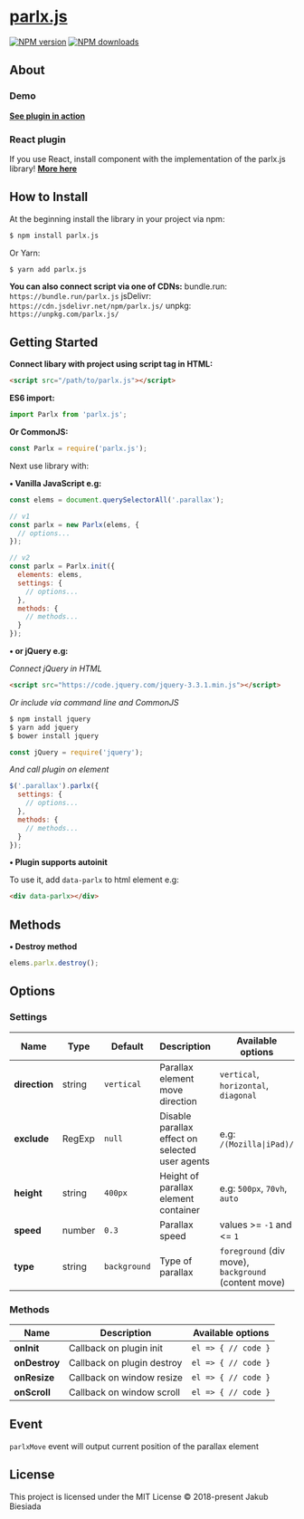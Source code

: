 # [parlx.js](https://github.com/jb1905/parlx.js)

[![NPM version](http://img.shields.io/npm/v/parlx.js.svg?style=flat-square)](https://www.npmjs.com/package/parlx.js)
[![NPM downloads](http://img.shields.io/npm/dm/parlx.js.svg?style=flat-square)](https://www.npmjs.com/package/parlx.js)

## About

### Demo
**[See plugin in action](https://jb1905.github.io/parlx.js/)**

### React plugin
If you use React, install component with the implementation of the parlx.js library!
**[More here](https://github.com/JB1905/react-parlx/)**

## How to Install
At the beginning install the library in your project via npm:
```bash
$ npm install parlx.js
```

Or Yarn:
```bash
$ yarn add parlx.js
```

**You can also connect script via one of CDNs:**
bundle.run: `https://bundle.run/parlx.js`
jsDelivr: `https://cdn.jsdelivr.net/npm/parlx.js/`
unpkg: `https://unpkg.com/parlx.js/`

## Getting Started
**Connect libary with project using script tag in HTML:**
```html
<script src="/path/to/parlx.js"></script>
```

**ES6 import:**
```js
import Parlx from 'parlx.js';
```

**Or CommonJS:**
```js
const Parlx = require('parlx.js');
```

Next use library with:

**&bull; Vanilla JavaScript e.g:**
```js
const elems = document.querySelectorAll('.parallax');

// v1
const parlx = new Parlx(elems, {
  // options...
});

// v2
const parlx = Parlx.init({
  elements: elems,
  settings: {
    // options...
  },
  methods: {
    // methods...
  }
});
```

**&bull; or jQuery e.g:**

*Connect jQuery in HTML*
```html
<script src="https://code.jquery.com/jquery-3.3.1.min.js"></script>
```

*Or include via command line and CommonJS*
```sh
$ npm install jquery
$ yarn add jquery
$ bower install jquery
```

```js
const jQuery = require('jquery');
```

*And call plugin on element*
```js
$('.parallax').parlx({
  settings: {
    // options...
  },
  methods: {
    // methods...
  }
});
```

**&bull; Plugin supports autoinit**

To use it, add `data-parlx` to html element e.g:
```html
<div data-parlx></div>
```

## Methods
**&bull; Destroy method**
```js
elems.parlx.destroy();
```

## Options
### Settings
Name | Type | Default | Description | Available options
-|-|-|-|-
**direction** | string | `vertical` | Parallax element move direction | `vertical`, `horizontal`, `diagonal`
**exclude** | RegExp | `null` | Disable parallax effect on selected user agents | e.g: <code>/(Mozilla&#124;iPad)/</code>
**height** | string | `400px` | Height of parallax element container | e.g: `500px`, `70vh`, `auto`
**speed** | number | `0.3` | Parallax speed | values >= `-1` and <= `1`
**type** | string | `background` | Type of parallax | `foreground` (div move), `background` (content move)

### Methods
Name | Description | Available options
-|-|-
**onInit** | Callback on plugin init | `el => { // code }`
**onDestroy** | Callback on plugin destroy | `el => { // code }`
**onResize** | Callback on window resize | `el => { // code }`
**onScroll** | Callback on window scroll | `el => { // code }`

## Event
`parlxMove` event will output current position of the parallax element

## License
This project is licensed under the MIT License © 2018-present Jakub Biesiada

